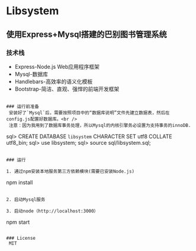 Libsystem
===
使用Express+Mysql搭建的巴别图书管理系统
---

### 技术栈
* Express-Node.js Web应用程序框架
* Mysql-数据库
* Handlebars-高效率的语义化模板
* Bootstrap-简洁、直观、强悍的前端开发框架
 ```

### 运行前准备
  安装好了`Mysql`后，需要按照项目中的“数据库说明”文件先建立数据表，然后在config.js配置好数据库。<br />
  注意：因为我用到了数据库事务处理，所以Mysql的内核引擎务必设置为支持事务的innoDB.
  ```
  sql> CREATE DATABASE `libsystem` CHARACTER SET utf8 COLLATE utf8_bin;
  sql> use libsystem;
  sql> source sql/libsystem.sql;
  ```

### 运行

1. 通过npm安装本地服务第三方依赖模块(需要已安装Node.js)
 ```
 npm install
 ```

2. 启动Mysql服务

3. 启动node（http://localhost:3000）
 ```
 npm start
 ```
 
### License
  MIT
